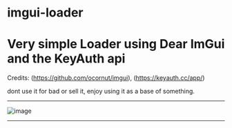 # imgui-loader

Very simple Loader using Dear ImGui and the KeyAuth api
=====
Credits: (https://github.com/ocornut/imgui), (https://keyauth.cc/app/)

dont use it for bad or sell it, enjoy using it as a base of something.

----

![image](https://user-images.githubusercontent.com/113075816/223513042-5e2653d7-3ded-489d-aa7b-8f4e2c042221.png)

----

